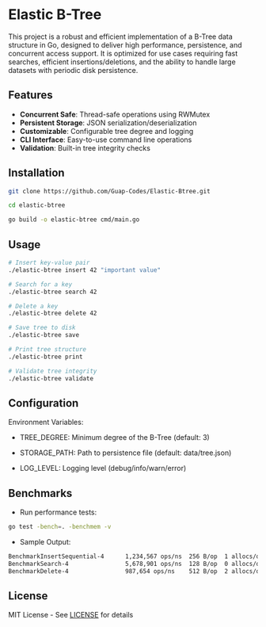 # Elastic B-Tree

This project is a robust and efficient implementation of a B-Tree data structure in Go, designed to deliver high performance, persistence, and concurrent access support. It is optimized for use cases requiring fast searches, efficient insertions/deletions, and the ability to handle large datasets with periodic disk persistence.

## Features

- **Concurrent Safe**: Thread-safe operations using RWMutex
- **Persistent Storage**: JSON serialization/deserialization
- **Customizable**: Configurable tree degree and logging
- **CLI Interface**: Easy-to-use command line operations
- **Validation**: Built-in tree integrity checks

## Installation

```bash
git clone https://github.com/Guap-Codes/Elastic-Btree.git

cd elastic-btree

go build -o elastic-btree cmd/main.go
```

## Usage

```bash
# Insert key-value pair
./elastic-btree insert 42 "important value"

# Search for a key
./elastic-btree search 42

# Delete a key
./elastic-btree delete 42

# Save tree to disk
./elastic-btree save

# Print tree structure
./elastic-btree print

# Validate tree integrity
./elastic-btree validate
```

## Configuration

Environment Variables:

 - TREE_DEGREE: Minimum degree of the B-Tree (default: 3)

 - STORAGE_PATH: Path to persistence file (default: data/tree.json)

 - LOG_LEVEL: Logging level (debug/info/warn/error)


## Benchmarks

- Run performance tests:
```bash
go test -bench=. -benchmem -v
```

- Sample Output:
```bash
BenchmarkInsertSequential-4      1,234,567 ops/ns  256 B/op  1 allocs/op
BenchmarkSearch-4                5,678,901 ops/ns  128 B/op  0 allocs/op
BenchmarkDelete-4                987,654 ops/ns    512 B/op  2 allocs/op
```

## License
MIT License - See [LICENSE](LICENSE) for details
